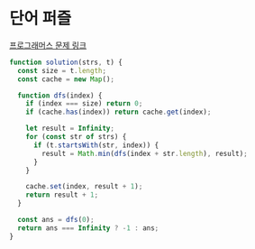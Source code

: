 # 단어 퍼즐

[프로그래머스 문제 링크](https://programmers.co.kr/learn/courses/30/lessons/12983)

```javascript
function solution(strs, t) {
  const size = t.length;
  const cache = new Map();

  function dfs(index) {
    if (index === size) return 0;
    if (cache.has(index)) return cache.get(index);

    let result = Infinity;
    for (const str of strs) {
      if (t.startsWith(str, index)) {
        result = Math.min(dfs(index + str.length), result);
      }
    }

    cache.set(index, result + 1);
    return result + 1;
  }

  const ans = dfs(0);
  return ans === Infinity ? -1 : ans;
}
```
